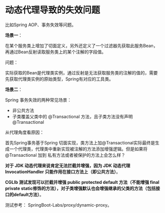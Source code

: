 # 动态代理导致的失效问题

比如Spring AOP、事务失效等问题。

**场景一**：

在某个服务类上增加了切面定义，另外还定义了一个过滤器先获取此服务Bean，再通过Bean反射读取服务类上的某个注解的字段值。

问题：

实际获取的Bean是代理类实例，通过反射是无法获取服务类的注解的值的，需要先获取代理类实例的原始类型，Spring有对应的工具类。

**场景二**：

Spring 事务失效的两种常见场景：

+ 非公共方法
+ 子类覆盖父类中的 @Transactional 方法，且子类方法没有声明@Transactional

从代理角度看原因：

首先Spring事务基于Spring 切面实现，类方法上加@Transactional实际最终是生成一个代理类，代理类中重新实现被注解的方法添加增强逻辑。但是如果将 @Transactional 加到 私有方法或者被保护的方法上会怎么样？

**对于 JDK 动态代理来说肯定无法拦截并增强，因为 JDK 动态代理 InvocationHandler 只能作用在接口方法上（即公共方法）**。

**CGLIb 测试发现可以拦截并增强 public protected default 方法（不能增强 final private static修饰的方法），对子类增强默认也会增强继承的父类的方法（包括接口的default方法）**。 

测试参考： SpringBoot-Labs/proxy/dynamic-proxy。


